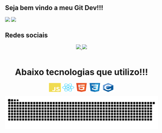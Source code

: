 ## Seja bem vindo a meu Git Dev!!!

<div >
  <img height="180em" src="https://github-readme-stats.vercel.app/api?username=Andersongsa&show_icons=true&theme=great-gatsby&include_all_commits=true&count_private=true"/>
  <img height="180em" src="https://github-readme-stats.vercel.app/api/top-langs/?username=Andersongsa&layout=compact&langs_count=16&theme=great-gatsby"/>
</div>

## Redes sociais
<div align="center">
  <a href = "mailto: anderson.dossantosgsa@gmail.com">
    <img width="30" src="https://user-images.githubusercontent.com/89702974/156852237-bb82dbb1-53de-408f-b4a9-baf4475960fd.svg">
  </a>
  <a href = "https://www.linkedin.com/in/andersongsa/">
    <img width="25" src="https://user-images.githubusercontent.com/89702974/156852235-76929b36-4ff0-4fbf-969e-092c0cb07632.svg">
  </a>
   
<br>

<div  align="center"> 
  <div style="display: inline_block"><br>
    <h1 align="center">Abaixo tecnologias que utilizo!!!</h1>
    <img align="center" height="30" width="40" alt="js-icon"  src="https://raw.githubusercontent.com/devicons/devicon/master/icons/javascript/javascript-plain.svg">
    <img align="center" height="30" width="40" alt="react-icon" src="https://raw.githubusercontent.com/devicons/devicon/master/icons/react/react-original.svg">
    <img align="center" height="30" width="40" alt="html-icon" src="https://raw.githubusercontent.com/devicons/devicon/master/icons/html5/html5-original.svg">
    <img align="center" height="30" width="40" alt="css-icon" src="https://raw.githubusercontent.com/devicons/devicon/master/icons/css3/css3-original.svg">
    <img align="center" height="30" width="40" alt="c-icon" src="https://raw.githubusercontent.com/devicons/devicon/master/icons/c/c-original.svg">

   </div>  


![Snake animation](https://github.com/Andersongsa/Andersongsa/blob/output/github-contribution-grid-snake.svg)
